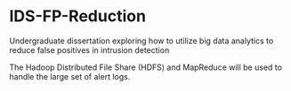 # IDS-FP-Reduction
Undergraduate dissertation exploring how to utilize big data analytics to reduce false positives in intrusion detection

The Hadoop Distributed File Share (HDFS) and MapReduce will be used to handle the large set of alert logs. 
